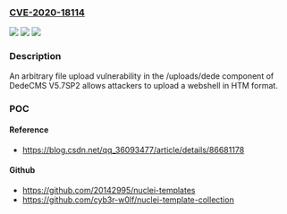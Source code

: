 ### [CVE-2020-18114](https://cve.mitre.org/cgi-bin/cvename.cgi?name=CVE-2020-18114)
![](https://img.shields.io/static/v1?label=Product&message=n%2Fa&color=blue)
![](https://img.shields.io/static/v1?label=Version&message=n%2Fa&color=blue)
![](https://img.shields.io/static/v1?label=Vulnerability&message=n%2Fa&color=brighgreen)

### Description

An arbitrary file upload vulnerability in the /uploads/dede component of DedeCMS V5.7SP2 allows attackers to upload a webshell in HTM format.

### POC

#### Reference
- https://blog.csdn.net/qq_36093477/article/details/86681178

#### Github
- https://github.com/20142995/nuclei-templates
- https://github.com/cyb3r-w0lf/nuclei-template-collection

